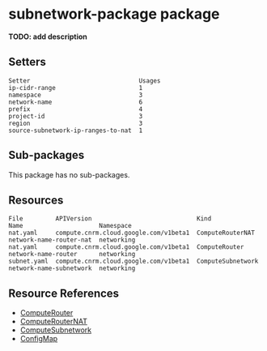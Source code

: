 # subnetwork-package package

**TODO: add description**

## Setters

```
Setter                              Usages
ip-cidr-range                       1
namespace                           3
network-name                        6
prefix                              4
project-id                          3
region                              3
source-subnetwork-ip-ranges-to-nat  1
```

## Sub-packages

This package has no sub-packages.

## Resources

```
File         APIVersion                             Kind               Name                     Namespace
nat.yaml     compute.cnrm.cloud.google.com/v1beta1  ComputeRouterNAT   network-name-router-nat  networking
nat.yaml     compute.cnrm.cloud.google.com/v1beta1  ComputeRouter      network-name-router      networking
subnet.yaml  compute.cnrm.cloud.google.com/v1beta1  ComputeSubnetwork  network-name-subnetwork  networking
```

## Resource References

- [ComputeRouter](https://cloud.google.com/config-connector/docs/reference/resource-docs/compute/computerouter)
- [ComputeRouterNAT](https://cloud.google.com/config-connector/docs/reference/resource-docs/compute/computerouternat)
- [ComputeSubnetwork](https://cloud.google.com/config-connector/docs/reference/resource-docs/compute/computesubnetwork)
- [ConfigMap](https://kubernetes.io/docs/reference/generated/kubernetes-api/v1.21/#configmap-v1-core)

